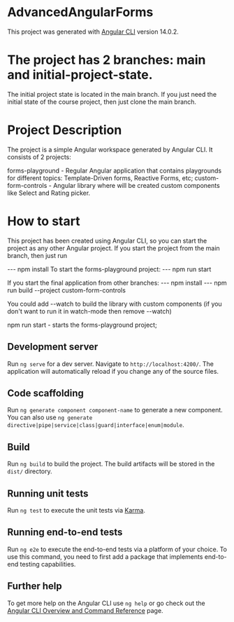 # AdvancedAngularForms

This project was generated with [Angular CLI](https://github.com/angular/angular-cli) version 14.0.2.

# The project has 2 branches: main and initial-project-state.

The initial project state is located in the main branch.
If you just need the initial state of the course project, then just clone the main branch.

# Project Description
The project is a simple Angular workspace generated by Angular CLI. It consists of 2 projects:

forms-playground - Regular Angular application that contains playgrounds for different topics: Template-Driven forms, Reactive Forms, etc;
custom-form-controls - Angular library where will be created custom components like Select and Rating picker.

# How to start
This project has been created using Angular CLI, so you can start the project as any other Angular project.
If you start the project from the main branch, then just run

--- npm install
To start the forms-playground project:
--- npm run start

If you start the final application from other branches:
--- npm install
--- npm run build --project custom-form-controls

You could add --watch to build the library with custom components (if you don't want to run it in watch-mode then remove --watch)

npm run start - starts the forms-playground project;

## Development server

Run `ng serve` for a dev server. Navigate to `http://localhost:4200/`. The application will automatically reload if you change any of the source files.

## Code scaffolding

Run `ng generate component component-name` to generate a new component. You can also use `ng generate directive|pipe|service|class|guard|interface|enum|module`.

## Build

Run `ng build` to build the project. The build artifacts will be stored in the `dist/` directory.

## Running unit tests

Run `ng test` to execute the unit tests via [Karma](https://karma-runner.github.io).

## Running end-to-end tests

Run `ng e2e` to execute the end-to-end tests via a platform of your choice. To use this command, you need to first add a package that implements end-to-end testing capabilities.

## Further help

To get more help on the Angular CLI use `ng help` or go check out the [Angular CLI Overview and Command Reference](https://angular.io/cli) page.
